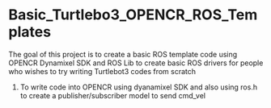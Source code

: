 # Basic_Turtlebo3_OPENCR_ROS_Templates
The goal of this project is to create a basic ROS template code using OPENCR Dynamixel SDK and ROS Lib to create basic ROS drivers for people who wishes to try writing Turtlebot3 codes from scratch

1. To write code into OPENCR using dyanamixel SDK and also using ros.h to create a publisher/subscriber model to send cmd_vel
